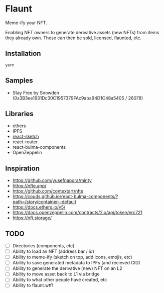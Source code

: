 # Flaunt

Meme-ify your NFT.

Enabling NFT owners to generate derivative assets (new NFTs) from items they already own. These can then be sold, licensed, flaunted, etc.

## Installation

```
yarn
```

## Samples

- Stay Free by Snowden (0x3B3ee1931Dc30C1957379FAc9aba94D1C48a5405 / 26078)

## Libraries

- ethers
- IPFS
- [react-sketch](https://github.com/tbolis/react-sketch)
- react-router
- react-bulma-components
- OpenZeppelin

## Inspiration

- https://github.com/yusefnapora/minty
- https://nfte.app/
- https://github.com/contextart/nfte
- https://couds.github.io/react-bulma-components/?path=/story/container--default
- https://docs.ethers.io/v5/
- https://docs.openzeppelin.com/contracts/2.x/api/token/erc721
- https://nft.storage/

## TODO

- [ ] Directories (components, etc)
- [ ] Ability to load an NFT (address bar / id)
- [ ] Ability to meme-ify (sketch on top, add icons, emojis, etc)
- [ ] Ability to save generated metadata to IPFs (and recieved CID)
- [ ] Ability to generate the derivative (new) NFT on an L2
- [ ] Ability to move asset back to L1 via bridge
- [ ] Ability to what other people have created, etc
- [ ] Ability to flaunt.wtf!
